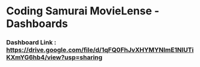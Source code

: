 
# Coding Samurai MovieLense - Dashboards

### Dashboard Link : https://drive.google.com/file/d/1qFQ0FhJvXHYMYNImE1NlUTiKXmYG6hb4/view?usp=sharing

